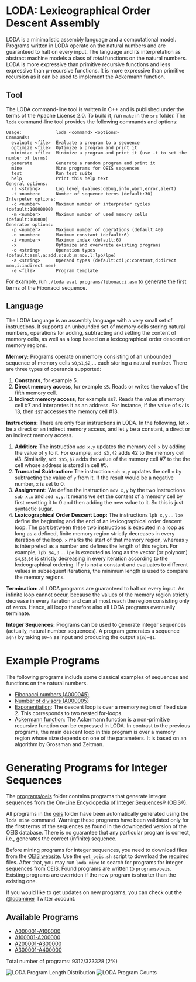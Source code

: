 # LODA: Lexicographical Order Descent Assembly

LODA is a minimalistic assembly language and a computational model. Programs written in LODA operate on the natural numbers and are guaranteed to halt on every input. The language and its interpretation as abstract machine models a class of _total_ functions on the natural numbers. LODA is more expressive than primitive recursive functions and less expressive than &#956;-recursive functions. It is more expressive than primitive recursion as it can be used to implement the Ackermann function.

## Tool

The LODA command-line tool is written in C++ and is published under the terms of the Apache License 2.0. To build it, run `make` in the `src` folder. The `loda` command-line tool provides the following commands and options:

```
Usage:             loda <command> <options>
Commands:
  evaluate <file>  Evaluate a program to a sequence
  optimize <file>  Optimize a program and print it
  minimize <file>  Minimize a program and print it (use -t to set the number of terms)
  generate         Generate a random program and print it
  mine             Mine programs for OEIS sequences
  test             Run test suite
  help             Print this help text
General options:
  -l <string>      Log level (values:debug,info,warn,error,alert)
  -t <number>      Number of sequence terms (default:30)
Interpeter options:
  -c <number>      Maximum number of interpreter cycles (default:10000000)
  -m <number>      Maximum number of used memory cells (default:100000)
Generator options:
  -p <number>      Maximum number of operations (default:40)
  -n <number>      Maximum constant (default:6)
  -i <number>      Maximum index (default:6)
  -x               Optimize and overwrite existing programs
  -o <string>      Operation types (default:asml;a:add,s:sub,m:mov,l:lpb/lpe)
  -a <string>      Operand types (default:cdi;c:constant,d:direct mem,i:indirect mem)
  -e <file>        Program template
```

For example, run `./loda eval programs/fibonacci.asm` to generate the first terms of the Fibonacci sequence.

## Language

The LODA language is an assembly language with a very small set of instructions. It supports an unbounded set of memory cells storing natural numbers, operations for adding, subtracting and setting the content of memory cells, as well as a loop based on a lexicographical order descent on memory regions.

__Memory:__ Programs operate on memory consisting of an unbounded sequence of memory cells `$0`,`$1`,`$2`,... each storing a natural number. There are three types of operands supported:

1. __Constants__, for example 5.
2. __Direct memory access__, for example `$5`. Reads or writes the value of the fifth memory cell.
3. __Indirect memory access__, for example `$$7`. Reads the value at memory cell #7 and interpretes it as an address. For instance, if the value of `$7` is 13, then `$$7` accesses the memory cell #13.

__Instructions:__ There are only four instructions in LODA. In the following, let `x` be a direct or an indirect memory access, and let `y` be a constant, a direct or an indirect memory access.

1. __Addition:__ The instruction `add x,y` updates the memory cell `x` by adding the value of `y` to it. For example, `add $3,42` adds 42 to the memory cell #3. Similarily, `add $$5,$7` adds the value of the memory cell #7 to the the cell whose address is stored in cell #5.
2. __Truncated Subtraction:__ The instruction `sub x,y` updates the cell `x` by subtracting the value of `y` from it. If the result would be a negative number, `x` is set to 0.
3. __Assignment:__ We define the instruction `mov x,y` by the two instructions `sub x,x` and `add x,y`. It means we set the content of a memory cell by first resetting it to 0 and then adding the new value to it. So this is just syntactic sugar.
4. __Lexicographical Order Descent Loop:__ The instructions `lpb x,y` ... `lpe` define the beginning and the end of an lexicographical order descent loop. The part between these two instructions is executed in a loop as long as a defined, finite memory region strictly decreases in every iteration of the loop. `x` marks the start of that memory region, whereas `y` is interpreted as a number and defines the length of this region. For example, `lpb $4,3` ... `lpe` is executed as long as the vector (or polynom) `$4`,`$5`,`$6` is strictly decreasing in every iteration according to the lexicographical ordering. If `y` is not a constant and evaluates to different values in subsequent iterations, the minimum length is used to compare the memory regions.

__Termination:__ all LODA programs are guaranteed to halt on every input. An infinite loop cannot occur, because the values of the memory region strictly decrease in every iteration and can at most reach the region consisting only of zeros. Hence, all loops therefore also all LODA programs eventually terminate.

__Integer Sequences:__ Programs can be used to generate integer sequences (actually, natural number sequences). A program generates a sequence `a(n)` by taking `$0=n` as input and producing the output `a(n)=$1`.

# Example Programs

The following programs include some classical examples of sequences and functions on the natural numbers.

* [Fibonacci numbers (A000045)](programs/oeis/A000045.asm)
* [Number of divisors (A000005)](programs/oeis/A000005.asm)
* [Exponentiation](programs/exponentiation.asm): The descent loop is over a memory region of fixed size 2. This corresponds to two nested for-loops.
* [Ackermann function](programs/ackermann.asm): The Ackermann function is a non-primitive recursive function can be expressed in LODA. In contrast to the previous programs, the main descent loop in this program is over a memory region whose size depends on one of the parameters. It is based on an algorithm by Grossman and Zeitman. 

# Generating Programs for Integer Sequences

The [programs/oeis](programs/oeis) folder contains programs that generate integer sequences from the [On-Line Encyclopedia of Integer Sequences® (OEIS®)](http://oeis.org/).

All programs in the [oeis](oeis) folder have been automatically generated using the `loda mine` command. Warning: these programs have been validated only for the first terms of the sequences as found in the downloaded version of the OEIS database. There is no guarantee that any particular program is correct, i.e., generates the correct (infinite) sequence.

Before mining programs for integer sequences, you need to download files from the [OEIS website](https://oeis.org). Use the `get_oeis.sh` script to download the required files. After that, you may run `loda mine` to search for programs for integer sequences from OEIS. Found programs are written to `programs/oeis`. Existing programs are overriden if the new program is shorter than the existing one.

If you would like to get updates on new programs, you can check out the [@lodaminer](https://twitter.com/lodaminer) Twitter account.

## Available Programs

* [A000001-A100000](programs/oeis/list0.md)
* [A100001-A200000](programs/oeis/list1.md)
* [A200001-A300000](programs/oeis/list2.md)
* [A300001-A400000](programs/oeis/list3.md)

Total number of programs: 9312/323328 (2%)

![LODA Program Length Distribution](https://raw.githubusercontent.com/ckrause/loda/master/lengths.png)
![LODA Program Counts](https://raw.githubusercontent.com/ckrause/loda/master/counts.png)
